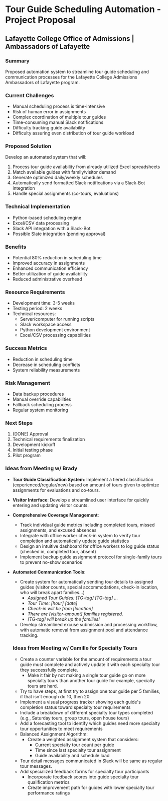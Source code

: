 # Tour Guide Scheduling Automation - Project Proposal

## Lafayette College Office of Admissions | Ambassadors of Lafayette

### Summary

Proposed automation system to streamline tour guide scheduling and communication processes for the Lafayette College Admissions Ambassadors of Lafayette program.

### Current Challenges

- Manual scheduling process is time-intensive
- Risk of human error in assignments
- Complex coordination of multiple tour guides
- Time-consuming manual Slack notifications
- Difficulty tracking guide availability
- Difficulty assuring even distribution of tour guide workload

### Proposed Solution

Develop an automated system that will:

1. Process tour guide availability from already utilized Excel spreadsheets
2. Match available guides with family/visitor demand
3. Generate optimized daily/weekly schedules
4. Automatically send formatted Slack notifications via a Slack-Bot integration
5. Handle special assignments (co-tours, evaluations)

### Technical Implementation

- Python-based scheduling engine
- Excel/CSV data processing
- Slack API integration with a Slack-Bot
- Possible Slate integration (pending approval)

### Benefits

- Potential 80% reduction in scheduling time
- Improved accuracy in assignments
- Enhanced communication efficiency
- Better utilization of guide availability
- Reduced administrative overhead

### Resource Requirements

- Development time: 3-5 weeks
- Testing period: 2 weeks
- Technical resources:
  - Server/computer for running scripts
  - Slack workspace access
  - Python development environment
  - Excel/CSV processing capabilities

### Success Metrics

- Reduction in scheduling time
- Decrease in scheduling conflicts
- System reliability measurements

### Risk Management

- Data backup procedures
- Manual override capabilities
- Fallback scheduling process
- Regular system monitoring

### Next Steps

1. (DONE) Approval
2. Technical requirements finalization
3. Development kickoff
4. Initial testing phase
5. Pilot program

### Ideas from Meeting w/ Brady

- **Tour Guide Classification System**: Implement a tiered classification (experienced/regular/new) based on amount of tours given to optimize assignments for evaluations and co-tours.
- **Visitor Interface**: Develop a streamlined user interface for quickly entering and updating visitor counts.
- **Comprehensive Coverage Management**:
  - Track individual guide metrics including completed tours, missed assignments, and excused absences
  - Integrate with office worker check-in system to verify tour completion and automatically update guide statistics
  - Design an intuitive dashboard for office workers to log guide status (checked in, completed tour, absent)
  - Implement backup guide assignment protocol for single-family tours to prevent no-show scenarios
- **Automated Communication Tools**:
  - Create system for automatically sending tour details to assigned guides (visitor counts, special accommodations, check-in location, who will break apart families...)
    - *Assigned Tour Guides: [TG-tag] [TG-tag] ...*
    - *Tour Time: [hour] [date]*
    - *Check-in will be from [location]*
    - *There are [visitor-amount] families registered.*
    - *[TG-tag] will break up the families!*
  - Develop streamlined excuse submission and processing workflow, with automatic removal from assignment pool and attendance tracking.
  
  ### Ideas from Meeting w/ Camille for Specialty Tours

  - Create a counter variable for the amount of requirements a tour guide must complete and actively update it with each specialty tour they successfully complete.
    - Make it fair by not making a single tour guide go on more specialty tours than another tour guide for example, specialty tours are hard.
  - Try to have steps, at first try to assign one tour guide per 5 families, if that isn't enough do 10, then 20.
  - Implement a visual progress tracker showing each guide's completion status toward specialty tour requirements
  - Include a breakdown of different specialty tour types completed (e.g., Saturday tours, group tours, open house tours)
  - Add a forecasting tool to identify which guides need more specialty tour opportunities to meet requirements
  - Balanced Assignment Algorithm:
    - Create a weighted assignment system that considers:
      - Current specialty tour count per guide
      - Time since last specialty tour assignment
      - Guide availability and schedule load
  - Tour detail messages communicated in Slack will be same as regular tour messages.
  - Add specialized feedback forms for specialty tour participants
    - Incorporate feedback scores into guide specialty tour qualification metrics
    - Create improvement path for guides with lower specialty tour performance ratings
